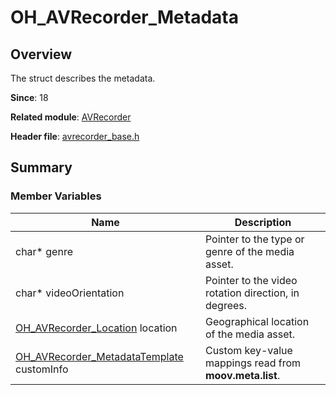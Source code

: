 # OH_AVRecorder_Metadata

## Overview

The struct describes the metadata.

**Since**: 18

**Related module**: [AVRecorder](capi-avrecorder.md)

**Header file**: [avrecorder_base.h](capi-avrecorder-base-h.md)

## Summary

### Member Variables

| Name| Description|
| -- | -- |
| char* genre | Pointer to the type or genre of the media asset.|
| char* videoOrientation | Pointer to the video rotation direction, in degrees.|
| [OH_AVRecorder_Location](capi-avrecorder-oh-avrecorder-location.md) location | Geographical location of the media asset.|
| [OH_AVRecorder_MetadataTemplate](capi-avrecorder-oh-avrecorder-metadatatemplate.md) customInfo | Custom key-value mappings read from **moov.meta.list**.|
